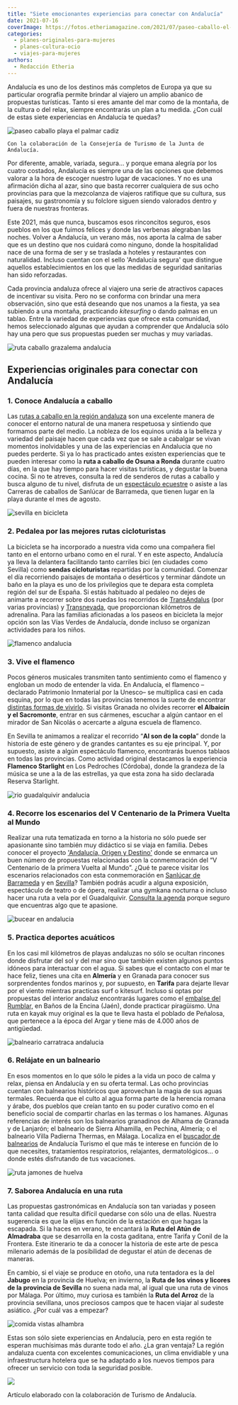 ```yaml
---
title: "Siete emocionantes experiencias para conectar con Andalucía"
date: 2021-07-16
coverImage: https://fotos.etheriamagazine.com/2021/07/paseo-caballo-el-palmar.jpg
categories: 
  - planes-originales-para-mujeres
  - planes-cultura-ocio
  - viajes-para-mujeres
authors: 
  - Redacción Etheria
---
```


Andalucía es uno de los destinos más completos de Europa ya que su particular orografía permite brindar al viajero un amplio abanico de propuestas turísticas. Tanto si eres amante del mar como de la montaña, de la cultura o del relax, siempre encontrarás un plan a tu medida. ¿Con cuál de estas siete experiencias en Andalucía te quedas?

![paseo caballo playa el palmar cadiz](https://fotos.etheriamagazine.com/2021/07/paseo-caballo-el-palmar.jpg "Pasear por la playa a caballo es una de las emocionantes experiencias en Andalucía. © Turismo Andalucía")

```
Con la colaboración de la Consejería de Turismo de la Junta de Andalucía.
```

Por diferente, amable, variada, segura… y porque emana alegría por los cuatro costados, 
Andalucía es siempre una de las opciones que debemos valorar a la hora de escoger 
nuestro lugar de vacaciones. Y no es una afirmación dicha al azar, sino que basta 
recorrer cualquiera de sus ocho provincias para que la mezcolanza de viajeros ratifique 
que su cultura, sus paisajes, su gastronomía y su folclore siguen siendo valorados 
dentro y fuera de nuestras fronteras. 

Este 2021, más que nunca, buscamos esos rinconcitos seguros, esos pueblos en los que 
fuimos felices y donde las verbenas alegraban las noches. Volver a Andalucía, un verano 
más, nos aporta la calma de saber que es un destino que nos cuidará como ninguno, donde 
la hospitalidad nace de una forma de ser y se traslada a hoteles y restaurantes con 
naturalidad. Incluso cuentan con el sello 'Andalucía segura' que distingue aquellos 
establecimientos en los que las medidas de seguridad sanitarias han sido reforzadas. 

Cada provincia andaluza ofrece al viajero una serie de atractivos capaces de incentivar 
su visita. Pero no se conforma con brindar una mera observación, sino que está deseando 
que nos unamos a la fiesta, ya sea subiendo a una montaña, practicando _kitesurfing_ o 
dando palmas en un tablao. Entre la variedad de experiencias que ofrece esta comunidad, 
hemos seleccionado algunas que ayudan a comprender que Andalucía sólo hay una pero que 
sus propuestas pueden ser muchas y muy variadas. 

![ruta caballo grazalema andalucia](https://fotos.etheriamagazine.com/2021/07/ruta-caballo-grazalema.jpg "Ruta a caballo por el P.N. de la Sierra de Grazalema. © Turismo Andalucía")

## Experiencias originales para conectar con Andalucía

### 1\. Conoce Andalucía a caballo

Las [rutas a caballo en la región 
andaluza](https://www.andalucia.org/es/turismo-y-deporte/andalucia-caballo) son una 
excelente manera de conocer el entorno natural de una manera respetuosa y sintiendo que 
formamos parte del medio. La nobleza de los equinos unida a la belleza y variedad del 
paisaje hacen que cada vez que se sale a cabalgar se vivan momentos inolvidables y una 
de las experiencias en Andalucía que no puedes perderte. Si ya lo has practicado antes 
existen experiencias que te pueden interesar como la **ruta a caballo de Osuna a Ronda** 
durante cuatro días, en la que hay tiempo para hacer visitas turísticas, y degustar la 
buena cocina. Si no te atreves, consulta la red de senderos de rutas a caballo y busca 
alguno de tu nivel, disfruta de un [espectáculo ecuestre](https://www.realescuela.org/) 
o asiste a las Carreras de caballos de Sanlúcar de Barrameda, que tienen lugar en la 
playa durante el mes de agosto. 

![sevilla en bicicleta](https://fotos.etheriamagazine.com/2021/07/ruta-bicicleta-andalucia.jpg "Un paseo en bicicleta por Sevilla. © Turismo Andalucía")

### 2\. Pedalea por las mejores rutas cicloturistas  

La bicicleta se ha incorporado a nuestra vida como una compañera fiel tanto en el 
entorno urbano como en el rural. Y en este aspecto, Andalucía ya lleva la delantera 
facilitando tanto carriles bici (en ciudades como Sevilla) como **sendas cicloturistas** 
repartidas por la comunidad. Comenzar el día recorriendo paisajes de montaña o 
desérticos y terminar dándote un baño en la playa es uno de los privilegios que te 
depara esta completa región del sur de España. Si estás habituado al pedaleo no dejes de 
animarte a recorrer sobre dos ruedas los recorridos de [TransAndalus](https://www.andalucia.org/es/rutas-en-bicicleta) 
(por varias provincias) y [Transnevada](https://www.andalucia.org/internal_redirect/14899/), 
que proporcionan kilómetros de adrenalina. Para las familias aficionadas a los paseos en 
bicicleta la mejor opción son las Vías Verdes de Andalucía, donde incluso se organizan 
actividades para los niños. 

![flamenco andalucia](https://fotos.etheriamagazine.com/2021/07/flamenco-Palacio-Olvidados.jpg "Disfrutar de un espectáculo de flamenco es una experiencia obligada. © Turismo Andalucía")

### 3\. Vive el flamenco  

Pocos géneros musicales transmiten tanto sentimiento como el flamenco y engloban un modo 
de entender la vida. En Andalucía, el flamenco –declarado Patrimonio Inmaterial por la 
Unesco– se multiplica casi en cada esquina, por lo que en todas las provincias tenemos 
la suerte de encontrar [distintas formas de 
vivirlo](https://www.andalucia.org/es/flamenco). Si visitas Granada no olvides recorrer 
**el Albaicín y el Sacromonte**, entrar en sus cármenes, escuchar a algún cantaor en el 
mirador de San Nicolás o acercarte a alguna escuela de flamenco. 

En Sevilla te animamos a realizar el recorrido “**Al son de la copla**” donde la 
historia de este género y de grandes cantantes es su eje principal. Y, por supuesto, 
asiste a algún espectáculo flamenco, encontrarás buenos tablaos en todas las provincias. 
Como actividad original destacamos la experiencia **Flamenco Starlight** en Los 
Pedroches (Córdoba), donde la grandeza de la música se une a la de las estrellas, ya que 
esta zona ha sido declarada Reserva Starlight. 

![rio guadalquivir andalucia](https://fotos.etheriamagazine.com/2021/07/ruta-guadalquivir-andalucia.jpg "Río Guadalquivir a la altura de la Torre del Oro, en Sevilla. © Turismo Andalucía")

### 4\. Recorre los escenarios del V Centenario de la Primera Vuelta al Mundo

Realizar una ruta tematizada en torno a la historia no sólo puede ser apasionante sino 
también muy didáctico si se viaja en familia. Debes conocer el proyecto ['Andalucía, 
Origen y Destino'](https://origenydestino.andalucia.org/) donde se enmarca un buen 
número de propuestas relacionadas con la conmemoración del “V Centenario de la primera 
Vuelta al Mundo”. ¿Qué te parece visitar los escenarios relacionados con esta 
conmemoración en [Sanlúcar de 
Barrameda](https://origenydestino.andalucia.org/escenario/sanlucar-de-barrameda/) y en [Sevilla](https://origenydestino.andalucia.org/escenario/sevilla/)? 
También podrás acudir a alguna exposición, espectáculo de teatro o de ópera, realizar 
una gymkana nocturna o incluso hacer una ruta a vela por el Guadalquivir. [Consulta la 
agenda](https://origenydestino.andalucia.org/#Conoce-los-tescenariosde-un-viaje-historico) 
porque seguro que encuentras algo que te apasione. 

![bucear en andalucia](https://fotos.etheriamagazine.com/2021/07/buceo-andalucia.jpg "Los fondos marinos andaluces albergan una gran biodiversidad. © Turismo Andalucía")

### 5\. Practica deportes acuáticos

En los casi mil kilómetros de playas andaluzas no sólo se ocultan rincones donde 
disfrutar del sol y del mar sino que también existen algunos puntos idóneos para 
interactuar con el agua. Si sabes que el contacto con el mar te hace feliz, tienes una 
cita en **Almería** y en Granada para conocer sus sorprendentes fondos marinos y, por 
supuesto, en **Tarifa** para dejarte llevar por el viento mientras practicas surf o 
kitesurf. Incluso si optas por propuestas del interior andaluz encontrarás lugares como 
el [embalse del 
Rumblar,](https://www.andalucia.org/es/banos-de-la-encina-ofertas-kayaks-en-el-rumblar-jaen) 
en Baños de la Encina (Jaén), donde practicar piragüismo. Una ruta en kayak muy original 
es la que te lleva hasta el poblado de Peñalosa, que pertenece a la época del Argar y 
tiene más de 4.000 años de antigüedad. 

![balneario carratraca andalucia](https://fotos.etheriamagazine.com/2021/07/Carratraca-Balneario-andalucia-671x1024.jpg "Balneario de Carratraca. © Turismo Andalucía")

### 6\. Relájate en un balneario

En esos momentos en lo que sólo le pides a la vida un poco de calma y relax, piensa en 
Andalucía y en su oferta termal. Las ocho provincias cuentan con balnearios históricos 
que aprovechan la magia de sus aguas termales. Recuerda que el culto al agua forma parte 
de la herencia romana y árabe, dos pueblos que creían tanto en su poder curativo como en 
el beneficio social de compartir charlas en las termas o los hamanes. Algunas 
referencias de interés son los balnearios granadinos de Alhama de Granada y de Lanjarón; 
el balneario de Sierra Alhamilla, en Pechina, Almería; o el balneario Villa Padierna 
Thermas, en Málaga. Localiza en el [buscador de 
balnearios](https://www.andalucia.org/es/busqueda?query=balnearios) de Andalucía Turismo 
el que más te interese en función de lo que necesites, tratamientos respiratorios, 
relajantes, dermatológicos… o donde estés disfrutando de tus vacaciones. 

![ruta jamones de huelva](https://fotos.etheriamagazine.com/2021/07/ruta-jamones-huelva.jpg "Las rutas gastronómicas permiten conocer mejor los sabores andaluces. © T. Andalucía")

### 7\. Saborea Andalucía en una ruta

Las propuestas gastronómicas en Andalucía son tan variadas y poseen tanta calidad que 
resulta difícil quedarse con sólo una de ellas. Nuestra sugerencia es que la elijas en 
función de la estación en que hagas la escapada. Si la haces en verano, te encantará la 
**Ruta del Atún de Almadraba** que se desarrolla en la costa gaditana, entre Tarifa y 
Conil de la Frontera. Este itinerario te da a conocer la historia de este arte de pesca 
milenario además de la posibilidad de degustar el atún de decenas de maneras. 

En cambio, si el viaje se produce en otoño, una ruta tentadora es la del **Jabugo** en 
la provincia de Huelva; en invierno, la **Ruta de los vinos y licores de la provincia de 
Sevilla** no suena nada mal, al igual que una ruta de vinos por Málaga. Por último, muy 
curiosa es también la **Ruta del Arroz** de la provincia sevillana, unos preciosos 
campos que te hacen viajar al sudeste asiático. ¿Por cuál vas a empezar? 

![comida vistas alhambra](https://fotos.etheriamagazine.com/2021/07/gastronomia-andalucia.jpg "Prueba el placer de comer con vistas a la Alhambra. © Turismo Andalucía")

Estas son sólo siete experiencias en Andalucía, pero en esta región te esperan 
muchísimas más durante todo el año. ¿La gran ventaja? La región andaluza cuenta con 
excelentes comunicaciones, un clima envidiable y una infraestructura hotelera que se ha 
adaptado a los nuevos tiempos para ofrecer un servicio con toda la seguridad posible. 

![](https://fotos.etheriamagazine.com/2021/07/Andalucia-turismo.png)

Artículo elaborado con la colaboración de Turismo de Andalucía.
